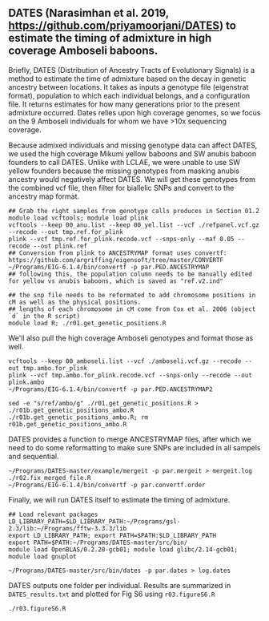 
## DATES (Narasimhan et al. 2019, https://github.com/priyamoorjani/DATES) to estimate the timing of admixture in high coverage Amboseli baboons. 

Briefly, DATES (Distribution of Ancestry Tracts of Evolutionary Signals) is a method to estimate the time of admixture based on the decay in genetic ancestry between locations. It takes as inputs a genotype file (eigenstrat format), population to which each individual belongs, and a configuration file. It returns estimates for how many generations prior to the present admixture occurred. Dates relies upon high coverage genomes, so we focus on the 9 Amboseli individuals for whom we have >10x sequencing coverage.  

Because admixed individuals and missing genotype data can affect DATES, we used the high coverage Mikumi yellow baboons and SW anubis baboon founders to call DATES. Unlike with LCLAE, we were unable to use SW yellow founders because the missing genotypes from masking anubis ancestry would negatively affect DATES. We will get these genotypes from the combined vcf file, then filter for biallelic SNPs and convert to the ancestry map format.  

```console 
## Grab the right samples from genotype calls produces in Section 01.2
module load vcftools; module load plink
vcftools --keep 00_anu.list --keep 00_yel.list --vcf ./refpanel.vcf.gz --recode --out tmp.ref.for_plink
plink --vcf tmp.ref.for_plink.recode.vcf --snps-only --maf 0.05 --recode --out plink.ref 
## Conversion from plink to ANCESTRYMAP format uses convertf: https://github.com/argriffing/eigensoft/tree/master/CONVERTF
~/Programs/EIG-6.1.4/bin/convertf -p par.PED.ANCESTRYMAP
## following this, the population column needs to be manually edited for yellow vs anubis baboons, which is saved as "ref.v2.ind"

## the snp file needs to be reformated to add chromosome positions in cM as well as the physical positions. 
## lengths of each chromosome in cM come from Cox et al. 2006 (object `d` in the R script)
module load R; ./r01.get_genetic_positions.R

```

We'll also pull the high coverage Amboseli genotypes and format those as well. 

```console
vcftools --keep 00_amboseli.list --vcf ./amboseli.vcf.gz --recode --out tmp.ambo.for_plink
plink --vcf tmp.ambo.for_plink.recode.vcf --snps-only --recode --out plink.ambo 
~/Programs/EIG-6.1.4/bin/convertf -p par.PED.ANCESTRYMAP2

sed -e "s/ref/ambo/g" ./r01.get_genetic_positions.R > ./r01b.get_genetic_positions_ambo.R
./r01b.get_genetic_positions_ambo.R; rm r01b.get_genetic_positions_ambo.R
```

DATES provides a function to merge ANCESTRYMAP files, after which we need to do some reformatting to make sure SNPs are included in all sampels and sequential. 

```console
~/Programs/DATES-master/example/mergeit -p par.mergeit > mergeit.log 
./r02.fix_merged_file.R
~/Programs/EIG-6.1.4/bin/convertf -p par.convertf.order
```

Finally, we will run DATES itself to estimate the timing of admixture. 

```console
## Load relevant packages
LD_LIBRARY_PATH=$LD_LIBRARY_PATH:~/Programs/gsl-2.3/lib:~/Programs/fftw-3.3.3/lib
export LD_LIBRARY_PATH; export PATH=$PATH:$LD_LIBRARY_PATH
export PATH=$PATH:~/Programs/DATES-master/src/bin/
module load OpenBLAS/0.2.20-gcb01; module load glibc/2.14-gcb01; module load gnuplot 

~/Programs/DATES-master/src/bin/dates -p par.dates > log.dates 
```

DATES outputs one folder per individual. Results are summarized in `DATES_results.txt` and plotted for Fig S6 using `r03.figureS6.R`

```console
./r03.figureS6.R
```